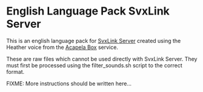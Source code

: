 English Language Pack SvxLink Server
====================================
This is an english language pack for [SvxLink Server](http://www.svxlink.org/) created using the
Heather voice from the [Acapela Box](https://www.acapela-box.com/) service.

These are raw files which cannot be used directly with SvxLink Server. They must first be processed
using the filter_sounds.sh script to the correct format.

FIXME: More instructions should be written here...
